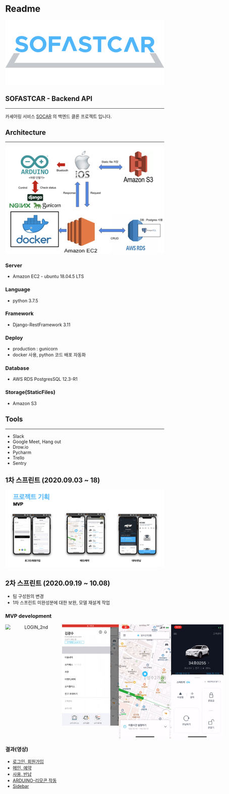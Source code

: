 # Readme

![Untitled.png](Readme-images/Untitled.png)

## SOFASTCAR - Backend API

---

카셰어링 서비스 [SOCAR](https://www.socar.kr/) 의 백엔드 클론 프로젝트 입니다.

## Architecture

---

![Untitled%201.png](Readme-images/Untitled%201.png)

### Server

- Amazon EC2 - ubuntu 18.04.5 LTS

### Language

- python  3.7.5

### Framework

- Django-RestFramework 3.11

### Deploy

- production : gunicorn
- docker 사용, python 코드 배포 자동화

### Database

- AWS RDS PostgresSQL 12.3-R1

### Storage(StaticFiles)

- Amazon S3

## Tools

---

- Slack
- Google Meet, Hang out
- Drow.io
- Pycharm
- Trello
- Sentry

## 1차 스프린트 (2020.09.03 ~ 18)

![Untitled%202.png](Readme-images/Untitled%202.png)


## 2차 스프린트 (2020.09.19 ~ 10.08)
- 팀 구성원의 변경
- 1차 스프린트 미완성분에 대한 보완, 모델 재설계 작업

### MVP development
<p align="center" style="display: flex;justify-content: space-between;">
  <img width="180" height="320" src="./Readme-images/LOGIN_2nd.gif" alt="LOGIN_2nd" style="zoom: 100%;" />
  <img width="180" height="320" src="./Readme-images/SIDEBAR.gif" alt="SIDEBAR" style="zoom: 100%;" />
  <img width="180" height="360" src="./Readme-images/MAIN_2nd.gif" alt="MAIN_2nd" style="zoom: 100%;" />
  <img width="180" height="360" src="./Readme-images/RETURN.gif" alt="RETURN" style="zoom: 100%;" />
</P>

### 결과(영상)
- [로그인, 회원가입](https://youtu.be/W0kjmeD3b3g)
- [메인, 예약](https://youtu.be/RbDSDtoGo4E)
- [사용, 반납](https://youtu.be/wYxdN_Lp_Cs)
- [ARDUINO-리모콘 작동](https://youtu.be/7x6H_rOHzQA)
- [Sidebar](https://youtu.be/IRi1NMKAUaA)



